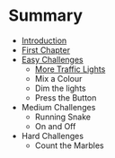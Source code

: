 # Summary

* [Introduction](README.md)
* [First Chapter](chapter1.md)
* [Easy Challenges](easy_challenges.md)
   * [More Traffic Lights](more_traffic_lights.md)
   * Mix a Colour
   * Dim the lights
   * Press the Button
* Medium Challenges
   * Running Snake
   * On and Off
* Hard Challenges
   * Count the Marbles


